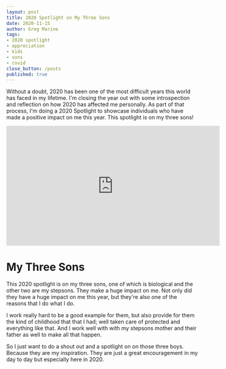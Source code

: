 ```yaml
---
layout: post
title: 2020 Spotlight on My Three Sons
date: 2020-11-15
author: Greg Marine
tags: 
- 2020 spotlight
- appreciation
- kids
- sons
- covid
close_button: /posts
published: true
---
```


Without a doubt, 2020 has been one of the most difficult years this world has faced in my lifetime. I'm closing the year out with some introspection and reflection on how 2020 has affected me personally. As part of that process, I'm doing a 2020 Spotlight to showcase individuals who have made a positive impact on me this year. This spotlight is on my three sons!

<!--more-->

<iframe width="560" height="315" src="https://www.youtube.com/embed/szVoZ1qfYVI" frameborder="0" allow="accelerometer; autoplay; clipboard-write; encrypted-media; gyroscope; picture-in-picture" allowfullscreen></iframe>

# My Three Sons

This 2020 spotlight is on my three sons, one of which is biological and the other two are my stepsons. They make a huge impact on me. Not only did they have a huge impact on me this year, but they're also one of the reasons that I do what I do.

I work really hard to be a good example for them, but also provide for them the kind of childhood that that I had; well taken care of protected and everything like that. And I work well with with my stepsons mother and their father as well to make all that happen.

So I just want to do a shout out and a spotlight on on those three boys. Because they are my inspiration. They are just a great encouragement in my day to day but especially here in 2020.